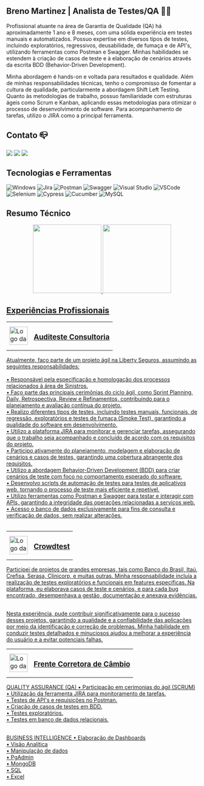 ## Breno Martinez | Analista de Testes/QA 🔎👾

Profissional atuante na área de Garantia de Qualidade (QA) há aproximadamente 1 ano e 8 meses, com uma sólida experiência em testes manuais e automatizados. Possuo expertise em diversos tipos de testes, incluindo exploratórios, regressivos, deusabilidade, de fumaça e de API's, utilizando ferramentas como Postman e Swagger. Minhas habilidades se estendem à criação de casos de teste e à elaboração de cenários através da escrita BDD (Behavior-Driven Development).

Minha abordagem é hands-on e voltada para resultados e qualidade. Além de minhas responsabilidades técnicas, tenho o compromisso de fomentar a cultura de qualidade, particularmente a abordagem Shift Left Testing. Quanto às metodologias de trabalho, possuo familiaridade com estruturas ágeis como Scrum e Kanban, aplicando essas metodologias para otimizar o processo de desenvolvimento de software. Para acompanhamento de tarefas, utilizo o JIRA como a principal ferramenta.

## Contato 📪

<div> 
  <a href = "https://wa.me/5511970622533"><img src="https://img.shields.io/badge/-whatsapp-%25D366?style=for-the-badge&logo=whatsapp&logoColor=white" target="_blank"></a> 
  <a href = "https://mail.google.com/mail/u/0/#inbox?compose=GTvVlcSBncCHHDszXvPTqnrkZTpkCrcxkRcFDcRJJmwPbWhStRqkfFkCfNnScdKZNtZnnCGZBQBKk"><img src="https://img.shields.io/badge/-Gmail-%23333?style=for-the-badge&logo=gmail&logoColor=white" target="_blank"></a>
  <a href="https://www.linkedin.com/in/breno-martinez/" target="_blank"><img src="https://img.shields.io/badge/-LinkedIn-%230077B5?style=for-the-badge&logo=linkedin&logoColor=white" target="_blank"></a> 
</div>

## Tecnologias e Ferramentas
<img alt="Windows" src="https://img.shields.io/badge/Windows-0078D6?style=for-the-badge&logo=windows&logoColor=white" /> <img alt="Jira" src="https://img.shields.io/badge/Jira-0052CC?style=for-the-badge&logo=Jira&log" /> <img alt="Postman" src="https://img.shields.io/badge/Postman-FF6C37.svg?style=for-the-badge&logo=Postman&logoColor=white" /> <img alt="Swagger" src="https://img.shields.io/badge/swagger-85EA2D.svg?style=for-the-badge&logo=swagger&logoColor=white" />  <img alt="Visual Studio" src="https://img.shields.io/badge/visualstudio-5C2D91.svg?style=for-the-badge&logo=visualstudio&logoColor=white" /> <img alt="VSCode" src="https://img.shields.io/badge/Visual_Studio_Code-0078D4?style=for-the-badge&logo=visual%20studio%20code&logoColor=white" /> <img alt="Selenium" src="https://img.shields.io/badge/Selenium-43B02A.svg?style=for-the-badge&logo=Selenium&logoColor=white" /> <img alt="Cypress" src="https://img.shields.io/badge/Cypress-17202C.svg?style=for-the-badge&logo=Cypress&logoColor=white" /> <img alt="Cucumber" src="https://img.shields.io/badge/Cucumber-23D96C.svg?style=for-the-badge&logo=Cucumber&logoColor=white" /> <img alt="MySQL" src="https://img.shields.io/badge/mysql-4479A1.svg?style=for-the-badge&logo=mysql&logoColor=white" />

## Resumo Técnico

<div align="center">
  <a href="https://github.com/bemartinex">
  <img height="180em" src="https://github-readme-stats.vercel.app/api?username=bemartinex&show_icons=true&theme=github_dark&include_all_commits=true&count_private=true"/>
  <img height="180em" src="https://github-readme-stats.vercel.app/api/top-langs/?username=bemartinex&layout=compact&langs_count=7&theme=github_dark"/>
</div>

## Experiências Profissionais

<table>
  <tr>
    <td>
      <img width="48" src="https://media.licdn.com/dms/image/D4D0BAQHS7iuY8sgKRA/company-logo_100_100/0/1688494648615?e=1704326400&amp;v=beta&amp;t=N8uDQDxX8KaCCzxoUr7bz0Ils8_KGGP0VHf1I3B97FY" loading="lazy" height="48" alt="Logo da empresa Auditeste" id="ember613" class="ivm-view-attr__img--centered EntityPhoto-square-3 evi-image lazy-image ember-view">
    </td>
    <td style="text-align: center; vertical-align: middle;">
      <h3 style="margin-center">Auditeste Consultoria</h3>
    </td>
  </tr>
</table>
Atualmente, faço parte de um projeto ágil na Liberty Seguros, assumindo as seguintes responsabilidades:<br><br>
• Responsável pela especificação e homologação dos processos relacionados à área de Sinistros.<br>
• Faço parte das principais cerimônias do ciclo ágil, como Sprint Planning, Daily, Retrospectiva, Review e Refinamentos, contribuindo para o planejamento e avaliação contínua do projeto.<br>
• Realizo diferentes tipos de testes, incluindo testes manuais, funcionais, de regressão, exploratórios e testes de fumaça (Smoke Test), garantindo a qualidade do software em desenvolvimento.<br>
• Utilizo a plataforma JIRA para monitorar e gerenciar tarefas, assegurando que o trabalho seja acompanhado e concluído de acordo com os requisitos do projeto.<br>
• Participo ativamente do planejamento, modelagem e elaboração de cenários e casos de testes, garantindo uma cobertura abrangente dos requisitos.<br>
• Utilizo a abordagem Behavior-Driven Development (BDD) para criar cenários de teste com foco no comportamento esperado do software.<br>
• Desenvolvo scripts de automação de testes para testes de aplicativos web, tornando o processo de teste mais eficiente e repetível.<br>
• Utilizo ferramentas como Postman e Swagger para testar e interagir com APIs, garantindo a integridade das operações relacionadas a serviços web.<br>
• Acesso o banco de dados exclusivamente para fins de consulta e verificação de dados, sem realizar alterações.<br><br>

<table>
  <tr>
    <td>
      <img width="48" src="https://media.licdn.com/dms/image/C4D0BAQHzlc1O81avGQ/company-logo_100_100/0/1641584100349?e=1704326400&amp;v=beta&amp;t=Dut151-eL_tcogVlkoc7XUGbCtqKnJBOoLDW5c1Usfs" loading="lazy" height="48"         alt="Logo da empresa Crowdtest" id="ember616" class="ivm-view-attr__img--centered EntityPhoto-square-3   evi-image lazy-image ember-view">
    </td>
    <td style="text-align: center; vertical-align: middle;">
      <h3 style="margin-center">Crowdtest</h3>
    </td>
  </tr>
</table>
Participei de projetos de grandes empresas, tais como Banco do Brasil, Itaú, Crefisa, Serasa, Clinicorp, e muitas outras. Minha responsabilidade incluía a realização de testes exploratórios e funcionais em features específicas. Na plataforma, eu elaborava casos de teste e cenários, e para cada bug encontrado, desempenhava a gestão, documentação e anexava evidências.<br><br>

Nesta experiência, pude contribuir significativamente para o sucesso desses projetos, garantindo a qualidade e a confiabilidade das aplicações por meio da identificação e correção de problemas. Minha habilidade em conduzir testes detalhados e minuciosos ajudou a melhorar a experiência do usuário e a evitar potenciais falhas.

<table>
  <tr>
    <td>
      <img width="48" src="https://media.licdn.com/dms/image/C4E0BAQEfGF_MM6zHeQ/company-logo_100_100/0/1656944451969?e=1704326400&amp;v=beta&amp;t=CUdPFp43wd8EqpTaGb7O9-NgqbVH2jb0qO4aUzD3gws" loading="lazy" height="48"         alt="Logo da empresa Frente Corretora de Câmbio " id="ember617" class="ivm-view-attr__img--centered EntityPhoto-square-3   evi-image lazy-image ember-view">
    </td>
    <td style="text-align: center; vertical-align: middle;">
      <h3 style="margin-center">Frente Corretora de Câmbio</h3>
    </td>
  </tr>
</table>
QUALITY ASSURANCE (QA)
• Participação em cerimonias do ágil (SCRUM)<br>
• Utilização da ferramenta JIRA para monitoramento de tarefas.<br>
• Testes de API's e requisições no Postman.<br>
• Criação de casos de testes em BDD.<br>
• Testes exploratórios.<br>
• Testes em banco de dados relacionais.<br><br>

BUSINESS INTELLIGENCE
• Elaboração de Dashboards<br>
• Visão Analítica<br>
• Manipulação de dados<br>
• PgAdmin<br>
• MongoDB<br>
• SQL<br>
• Excel<br>

##
